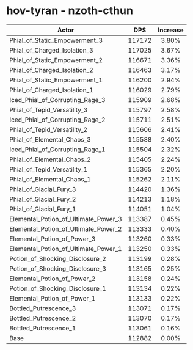 # hov-tyran - nzoth-cthun
| Actor | DPS | Increase |
|---|:---:|:---:|
|Phial_of_Static_Empowerment_3|117172|3.80%|
|Phial_of_Charged_Isolation_3|117025|3.67%|
|Phial_of_Static_Empowerment_2|116671|3.36%|
|Phial_of_Charged_Isolation_2|116463|3.17%|
|Phial_of_Static_Empowerment_1|116200|2.94%|
|Phial_of_Charged_Isolation_1|116029|2.79%|
|Iced_Phial_of_Corrupting_Rage_3|115909|2.68%|
|Phial_of_Tepid_Versatility_3|115797|2.58%|
|Iced_Phial_of_Corrupting_Rage_2|115711|2.51%|
|Phial_of_Tepid_Versatility_2|115606|2.41%|
|Phial_of_Elemental_Chaos_3|115588|2.40%|
|Iced_Phial_of_Corrupting_Rage_1|115504|2.32%|
|Phial_of_Elemental_Chaos_2|115405|2.24%|
|Phial_of_Tepid_Versatility_1|115365|2.20%|
|Phial_of_Elemental_Chaos_1|115262|2.11%|
|Phial_of_Glacial_Fury_3|114420|1.36%|
|Phial_of_Glacial_Fury_2|114213|1.18%|
|Phial_of_Glacial_Fury_1|114051|1.04%|
|Elemental_Potion_of_Ultimate_Power_3|113387|0.45%|
|Elemental_Potion_of_Ultimate_Power_2|113333|0.40%|
|Elemental_Potion_of_Power_3|113260|0.33%|
|Elemental_Potion_of_Ultimate_Power_1|113250|0.33%|
|Potion_of_Shocking_Disclosure_2|113199|0.28%|
|Potion_of_Shocking_Disclosure_3|113165|0.25%|
|Elemental_Potion_of_Power_2|113158|0.24%|
|Potion_of_Shocking_Disclosure_1|113134|0.22%|
|Elemental_Potion_of_Power_1|113133|0.22%|
|Bottled_Putrescence_3|113071|0.17%|
|Bottled_Putrescence_2|113070|0.17%|
|Bottled_Putrescence_1|113061|0.16%|
|Base|112882|0.00%|
